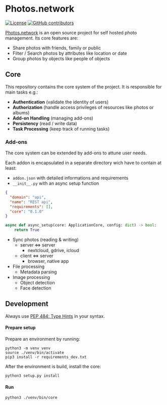 # Photos.network

[![License](https://img.shields.io/github/license/photos-network/core)](./LICENSE.md)
[![GitHub contributors](https://img.shields.io/github/contributors/photos-network/core)](https://github.com/photos.network/core/graphs/contributors)

[Photos.network](https://photos.network) is an open source project for self hosted photo management.
Its core features are:
 - Share photos with friends, family or public
 - Filter / Search photos by attributes like location or date
 - Group photos by objects like people of objects

## Core
This repository contains the core system of the project.
It is responsible for main tasks e.g.:
 - **Authentication**  (validate the identity of users)
 - **Authorization**  (handle access privileges of resources like photos or albums)
 - **Add-on Handling**  (managing add-ons)
 - **Persistency**  (read / write data)
 - **Task Processing**  (keep track of running tasks)

### Add-ons
The core system can be extended by add-ons to attune user needs.

Each addon is encapsulated in a separate directory wich have to contain at least:
- `addon.json` with detailed informations and requirements
- `__init__.py` with an async setup function

```json
{
  "domain": "api",
  "name": "REST api",
  "requirements": [],
  "core": "0.1.0"
}
```

```python
async def async_setup(core: ApplicationCore, config: dict) -> bool:
    return True
```


 - Sync photos (reading & writing)
   - server <=> server
     - nextcloud, gdrive, icloud
   - client <=> server
     - browser, native app
 - File processing
   - Metadata parsing
 - Image processing
   - Object detection
   - Face detection



## Development
Always use [PEP 484: Type Hints](https://www.python.org/dev/peps/pep-0484/) in your syntax.

#### Prepare setup
Prepare an environment by running:
```shell
python3 -m venv venv
source ./venv/bin/activate
pip3 install -r requirements_dev.txt
```

After the environment is build, install the core:
```shell
python3 setup.py install
```

#### Run
```shell
python3 ./venv/bin/core
```
